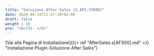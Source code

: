 ```yaml
---
title: "Soluzione After Sales [S.AFS.STD00]"
date: 2020-04-24T22:47:10+02:00
draft: false
weight : 10
pre: "<b>721. </b>"
---
```


[Vai alla Pagina di Installazione]({{< ref "AfterSales.s[AFS00].md" >}} "Installazione Plugin-Soluzione After Sales")
